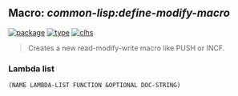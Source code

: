 ## Macro: ***common-lisp:define-modify-macro***
[![package](https://img.shields.io/badge/Package-COMMON--LISP-5f9ea0.svg?style=social&colorA=999999)](../) [![type](https://img.shields.io/badge/Type-Macro-5f9ea0.svg?style=social&colorA=999999)](../#macro) [![clhs](https://img.shields.io/badge/CLHS-DEFINE--MODIFY--MACRO-5f9ea0.svg?style=social&colorA=999999)](http://www.lispworks.com/documentation/HyperSpec/Body/m_defi_2.htm) 

> Creates a new read-modify-write macro like PUSH or INCF.

### Lambda list
```
(NAME LAMBDA-LIST FUNCTION &OPTIONAL DOC-STRING)
```
